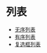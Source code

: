# 列表

* [无序列表](/README/基本语法/列表/无序列表.html)
* [有序列表](/README/基本语法/列表/有序列表.html)
* [复选框列表](/README/基本语法/列表/复选框列表.html)

